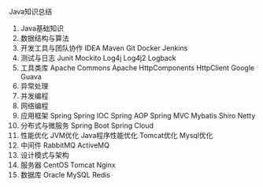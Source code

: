 Java知识总结
1. Java基础知识
2. 数据结构与算法
3. 开发工具与团队协作
	IDEA
	Maven
	Git
	Docker
	Jenkins
4. 测试与日志
	Junit
	Mockito
	Log4j
	Log4j2
	Logback
5. 工具类库
	Apache Commons
	Apache HttpComponents HttpClient
	Google Guava
6. 异常处理
7. 并发编程
8. 网络编程
9. 应用框架
	Spring
		Spring IOC
		Spring AOP
		Spring MVC
	Mybatis
	Shiro
	Netty
10. 分布式与微服务
	Spring Boot
	Spring Cloud
11. 性能优化
	JVM优化
	Java程序性能优化
	Tomcat优化
	Mysql优化
12. 中间件
	RabbitMQ
	ActiveMQ
13. 设计模式与架构
14. 服务器
	CentOS
	Tomcat
	Nginx
15. 数据库
	Oracle
	MySQL
	Redis